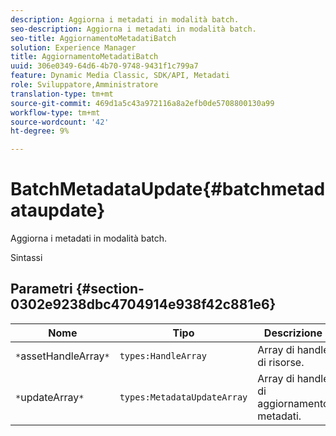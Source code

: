 ```yaml
---
description: Aggiorna i metadati in modalità batch.
seo-description: Aggiorna i metadati in modalità batch.
seo-title: AggiornamentoMetadatiBatch
solution: Experience Manager
title: AggiornamentoMetadatiBatch
uuid: 306e0349-64d6-4b70-9748-9431f1c799a7
feature: Dynamic Media Classic, SDK/API, Metadati
role: Sviluppatore,Amministratore
translation-type: tm+mt
source-git-commit: 469d1a5c43a972116a8a2efb0de5708800130a99
workflow-type: tm+mt
source-wordcount: '42'
ht-degree: 9%

---
```



# BatchMetadataUpdate{#batchmetadataupdate}

Aggiorna i metadati in modalità batch.

Sintassi

## Parametri {#section-0302e9238dbc4704914e938f42c881e6}

| Nome | Tipo | Descrizione |
|---|---|---|
| `*`assetHandleArray`*` | `types:HandleArray` | Array di handle di risorse. |
| `*`updateArray`*` | `types:MetadataUpdateArray` | Array di handle di aggiornamento metadati. |

